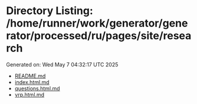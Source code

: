 # Directory Listing: /home/runner/work/generator/generator/processed/ru/pages/site/research
Generated on: Wed May  7 04:32:17 UTC 2025

- [README.md](README.md)
- [index.html.md](index.html.md)
- [questions.html.md](questions.html.md)
- [vrp.html.md](vrp.html.md)
